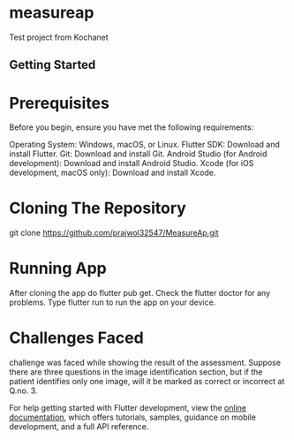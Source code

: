 # measureap

Test project from Kochanet

## Getting Started
# Prerequisites
Before you begin, ensure you have met the following requirements:

Operating System: Windows, macOS, or Linux.
Flutter SDK: Download and install Flutter.
Git: Download and install Git.
Android Studio (for Android development): Download and install Android Studio.
Xcode (for iOS development, macOS only): Download and install Xcode.

# Cloning The Repository
git clone https://github.com/prajwol32547/MeasureAp.git

# Running App
After cloning the app do flutter pub get.
Check the flutter doctor for any problems.
Type flutter run to run the app on your device.
# Challenges Faced
challenge was faced while showing the result of the assessment. Suppose there are three questions in the image identification section, but if the patient identifies only one image, will it be marked as correct or incorrect at Q.no. 3.

For help getting started with Flutter development, view the
[online documentation](https://docs.flutter.dev/), which offers tutorials,
samples, guidance on mobile development, and a full API reference.
